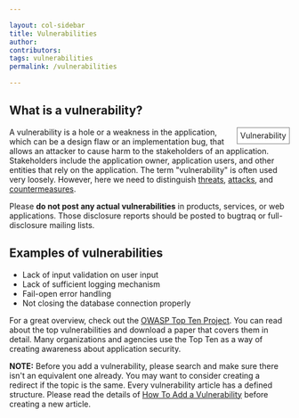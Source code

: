 ```yaml
---

layout: col-sidebar
title: Vulnerabilities
author:
contributors:
tags: vulnerabilities
permalink: /vulnerabilities

---
```


## What is a vulnerability?

<categorytree hideroot="on" style="float:right; clear:right; margin-left:1ex; border:1px solid gray; padding:0.7ex; background-color:white;">Vulnerability</categorytree>
A vulnerability is a hole or a weakness in the application, which can be
a design flaw or an implementation bug, that allows an attacker to cause
harm to the stakeholders of an application. Stakeholders include the
application owner, application users, and other entities that rely on
the application. The term "vulnerability" is often used very loosely.
However, here we need to distinguish
[threats](:Category:Threat "wikilink"),
[attacks](/attacks), and
[countermeasures](:Category:Countermeasure "wikilink").

Please **do not post any actual vulnerabilities** in products, services,
or web applications. Those disclosure reports should be posted to
bugtraq or full-disclosure mailing lists.

## Examples of vulnerabilities

  - Lack of input validation on user input
  - Lack of sufficient logging mechanism
  - Fail-open error handling
  - Not closing the database connection properly

For a great overview, check out the [OWASP Top Ten
Project](OWASP_Top_Ten_Project "wikilink"). You can read about the top
vulnerabilities and download a paper that covers them in detail. Many
organizations and agencies use the Top Ten as a way of creating
awareness about application security.

**NOTE:** Before you add a vulnerability, please search and make sure
there isn't an equivalent one already. You may want to consider creating
a redirect if the topic is the same. Every vulnerability article has a
defined structure. Please read the details of [How To Add a
Vulnerability](How_To_Add_a_Vulnerability "wikilink") before creating a
new article.
